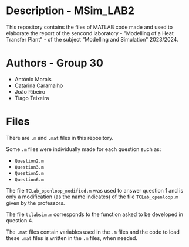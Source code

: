 # Description - MSim_LAB2
This repository contains the files of MATLAB code made and used to elaborate the report of the sencond laboratory - "Modelling of a Heat Transfer Plant" - of the subject "Modelling and Simulation" 2023/2024.

# Authors - Group 30
- António Morais
- Catarina Caramalho
- João Ribeiro
- Tiago Teixeira

# Files
There are ```.m``` and ```.mat``` files in this repository. 

Some ```.m``` files were individually made for each question such as:
- ```Question2.m```
- ```Question3.m```
- ```Question5.m```
- ```Question6.m```

The file ```TCLab_openloop_modified.m``` was used to answer question 1 and is only a modification (as the name indicates) of the file ```TCLab_openloop.m``` given by the professors.

The file ```tclabsim.m``` corresponds to the function asked to be developed in question 4.

The ```.mat``` files contain variables used in the ```.m``` files and the code to load these ```.mat``` files is written in the ```.m``` files, when needed.

